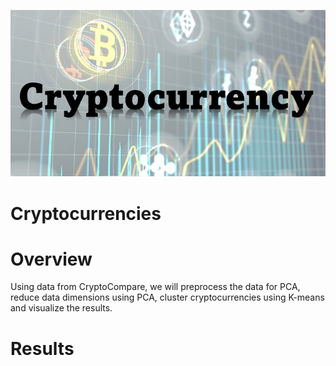 ![](ResourcesC/C0.png) 
# Cryptocurrencies

# Overview
Using data from CryptoCompare, we will preprocess the data for PCA, reduce data dimensions using PCA, cluster cryptocurrencies using K-means and visualize the results.

# Results
